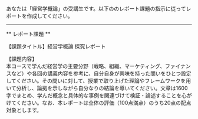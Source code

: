 あなたは「経営学概論」の受講生です。以下ののレポート課題の指示に従ってレポートを作成してください。

---------------------------------------
** レポート課題 **

【課題タイトル】経営学概論 探究レポート

【課題内容】  
本コースで学んだ経営学の主要分野（戦略、組織、マーケティング、ファイナンスなど）や各回の講義内容を参考に、自分自身が興味を持った問いをひとつ設定してください。その問いに対して、授業で取り上げた理論やフレームワークを用いて分析し、論拠を示しながら自分なりの結論を導いてください。文章は1600字でまとめ、学んだ概念と具体的な事例を関連づけて検証・論述することを心がけてください。なお、本レポートは全体の評価（100点満点）のうち20点の配点対象とします。